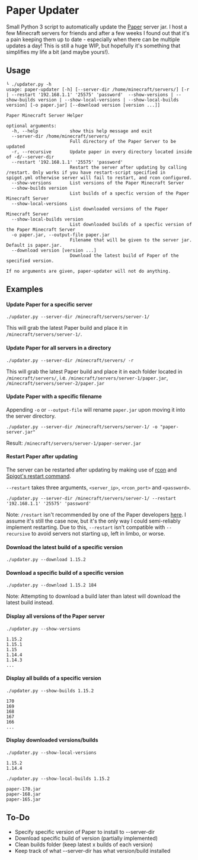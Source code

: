 # Paper Updater
Small Python 3 script to automatically update the [Paper](https://papermc.io/) server jar. I host a few Minecraft servers for friends and after a few weeks I found out that it's a pain keeping them up to date - especially when there can be multiple updates a day! This is still a huge WIP, but hopefully it's something that simplifies my life a bit (and maybe yours!).

## Usage
```
└ ./updater.py -h
usage: paper-updater [-h] [--server-dir /home/minecraft/servers/] [-r | --restart '192.168.1.1' '25575' 'password'  --show-versions | --show-builds version | --show-local-versions | --show-local-builds version] [-o paper.jar] [--download version [version ...]]

Paper Minecraft Server Helper

optional arguments:
  -h, --help            show this help message and exit
  --server-dir /home/minecraft/servers/
                        Full directory of the Paper Server to be updated
  -r, --recursive       Update paper in every directory located inside of -d/--server-dir
  --restart '192.168.1.1' '25575' 'password'
                        Restart the server after updating by calling /restart. Only works if you have restart-script specified in spigot.yml otherwise server will fail to restart, and rcon configured.
  --show-versions       List versions of the Paper Minecraft Server
  --show-builds version
                        List builds of a specfic version of the Paper Minecraft Server
  --show-local-versions
                        List downloaded versions of the Paper Minecraft Server
  --show-local-builds version
                        List downloaded builds of a specfic version of the Paper Minecraft Server
  -o paper.jar, --output-file paper.jar
                        Filename that will be given to the server jar. Default is paper.jar.
  --download version [version ...]
                        Download the latest build of Paper of the specified version.

If no arguments are given, paper-updater will not do anything.
```

## Examples
#### Update Paper for a specific server
`./updater.py --server-dir /minecraft/servers/server-1/`

This will grab the latest Paper build and place it in `/minecraft/servers/server-1/`.

#### Update Paper for all servers in a directory
`./updater.py --server-dir /minecraft/servers/ -r`

This will grab the latest Paper build and place it in each folder located in `/minecraft/servers/`, i.e. `/minecraft/servers/server-1/paper.jar`, `/minecraft/servers/server-2/paper.jar`

#### Update Paper with a specific filename
Appending `-o` or `--output-file` will rename `paper.jar` upon moving it into the server directory.

`./updater.py --server-dir /minecraft/servers/server-1/ -o "paper-server.jar"`

Result:
`/minecraft/servers/server-1/paper-server.jar`

#### Restart Paper after updating
The server can be restarted after updating by making use of [rcon](https://wiki.vg/RCON) and [Spigot's restart command](https://www.spigotmc.org/wiki/spigot-configuration/).

`--restart` takes three arguments, `<server_ip>`, `<rcon_port>` and `<password>`.

`./updater.py --server-dir /minecraft/servers/server-1/ --restart '192.168.1.1' '25575' 'password'`

Note: `/restart` isn't recommended by one of the Paper developers [here](https://github.com/PaperMC/Paper/issues/1559#issuecomment-428917299). I assume it's still the case now, but it's the only way I could semi-reliably implement restarting. Due to this, `--restart` isn't compatible with `--recursive` to avoid servers not starting up, left in limbo, or worse.


#### Download the latest build of a specific version
`./updater.py --download 1.15.2`

#### Download a specific build of a specific version
`./updater.py --download 1.15.2 184`

Note: Attempting to download a build later than latest will download the latest build instead. 

#### Display all versions of the Paper server
`./updater.py --show-versions`
```
1.15.2
1.15.1
1.15
1.14.4
1.14.3
...
```

#### Display all builds of a specific version
`./updater.py --show-builds 1.15.2`
```
170                                 
169                                 
168                               
167
166
...
```

#### Display downloaded versions/builds
`./updater.py --show-local-versions`
```
1.15.2
1.14.4
```
`./updater.py --show-local-builds 1.15.2`
```
paper-170.jar
paper-168.jar
paper-165.jar
```

## To-Do
- Specify specific version of Paper to install to --server-dir
- Download specific build of version (partially implemented)
- Clean builds folder (keep latest x builds of each version)
- Keep track of what --server-dir has what version/build installed
